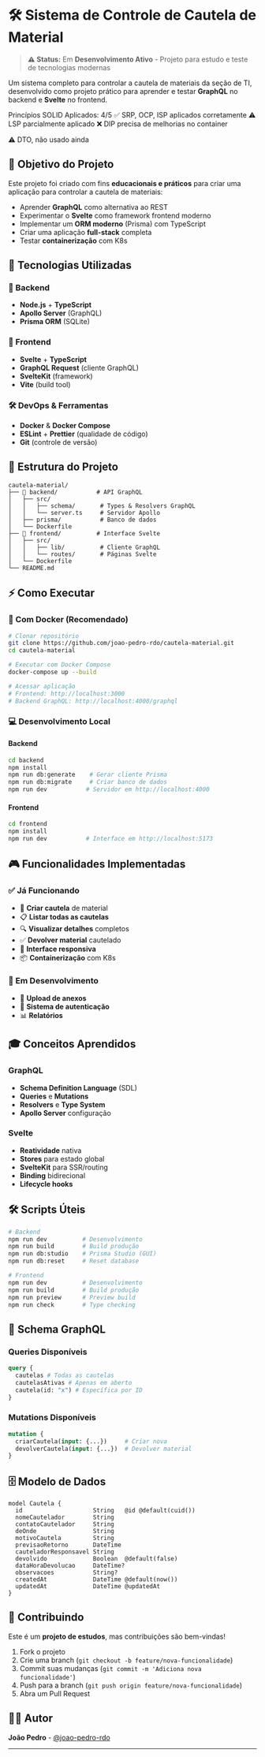 # 🛠️ Sistema de Controle de Cautela de Material

> **⚠️ Status:** Em **Desenvolvimento Ativo** - Projeto para estudo e teste de tecnologias modernas

Um sistema completo para controlar a cautela de materiais da seção de TI, desenvolvido como projeto prático para aprender e testar **GraphQL** no backend e **Svelte** no frontend.

Princípios SOLID Aplicados: 4/5
✅ SRP, OCP, ISP aplicados corretamente
⚠️ LSP parcialmente aplicado
❌ DIP precisa de melhorias no container

⚠️ DTO, não usado ainda

## 🎯 Objetivo do Projeto

Este projeto foi criado com fins **educacionais e práticos** para criar uma aplicação para controlar a cautela de materiais:

- Aprender **GraphQL** como alternativa ao REST
- Experimentar o **Svelte** como framework frontend moderno
- Implementar um **ORM moderno** (Prisma) com TypeScript
- Criar uma aplicação **full-stack** completa
- Testar **containerização** com K8s

## 🚀 Tecnologias Utilizadas

### 🔧 Backend

- **Node.js** + **TypeScript**
- **Apollo Server** (GraphQL)
- **Prisma ORM** (SQLite)

### 🎨 Frontend

- **Svelte** + **TypeScript**
- **GraphQL Request** (cliente GraphQL)
- **SvelteKit** (framework)
- **Vite** (build tool)

### 🛠️ DevOps & Ferramentas

- **Docker** & **Docker Compose**
- **ESLint** + **Prettier** (qualidade de código)
- **Git** (controle de versão)

## 📁 Estrutura do Projeto

```
cautela-material/
├── 📂 backend/           # API GraphQL
│   ├── src/
│   │   ├── schema/       # Types & Resolvers GraphQL
│   │   └── server.ts     # Servidor Apollo
│   ├── prisma/           # Banco de dados
│   └── Dockerfile
├── 📂 frontend/          # Interface Svelte
│   ├── src/
│   │   ├── lib/          # Cliente GraphQL
│   │   └── routes/       # Páginas Svelte
│   └── Dockerfile
└── README.md
```

## ⚡ Como Executar

### 🐳 Com Docker (Recomendado)

```bash
# Clonar repositório
git clone https://github.com/joao-pedro-rdo/cautela-material.git
cd cautela-material

# Executar com Docker Compose
docker-compose up --build

# Acessar aplicação
# Frontend: http://localhost:3000
# Backend GraphQL: http://localhost:4000/graphql
```

### 💻 Desenvolvimento Local

#### Backend

```bash
cd backend
npm install
npm run db:generate    # Gerar cliente Prisma
npm run db:migrate     # Criar banco de dados
npm run dev           # Servidor em http://localhost:4000
```

#### Frontend

```bash
cd frontend
npm install
npm run dev           # Interface em http://localhost:5173
```

## 🎮 Funcionalidades Implementadas

### ✅ Já Funcionando

- 📝 **Criar cautela** de material
- 📋 **Listar todas as cautelas**
- 🔍 **Visualizar detalhes** completos
- ✅ **Devolver material** cautelado
- 🎨 **Interface responsiva**
- 📦 **Containerização** com K8s

### 🚧 Em Desenvolvimento

- 📎 **Upload de anexos**
- 🔐 **Sistema de autenticação**
- 📊 **Relatórios**

## 🎓 Conceitos Aprendidos

### GraphQL

- **Schema Definition Language** (SDL)
- **Queries** e **Mutations**
- **Resolvers** e **Type System**
- **Apollo Server** configuração

### Svelte

- **Reatividade** nativa
- **Stores** para estado global
- **SvelteKit** para SSR/routing
- **Binding** bidirecional
- **Lifecycle hooks**

## 🛠️ Scripts Úteis

```bash
# Backend
npm run dev          # Desenvolvimento
npm run build        # Build produção
npm run db:studio    # Prisma Studio (GUI)
npm run db:reset     # Reset database

# Frontend
npm run dev          # Desenvolvimento
npm run build        # Build produção
npm run preview      # Preview build
npm run check        # Type checking
```

## 🎯 Schema GraphQL

### Queries Disponíveis

```graphql
query {
  cautelas # Todas as cautelas
  cautelasAtivas # Apenas em aberto
  cautela(id: "x") # Específica por ID
}
```

### Mutations Disponíveis

```graphql
mutation {
  criarCautela(input: {...})     # Criar nova
  devolverCautela(input: {...})  # Devolver material
}
```

## 🗄️ Modelo de Dados

```prisma
model Cautela {
  id                    String   @id @default(cuid())
  nomeCautelador        String
  contatoCautelador     String
  deOnde                String
  motivoCautela         String
  previsaoRetorno       DateTime
  cauteladorResponsavel String
  devolvido             Boolean  @default(false)
  dataHoraDevolucao     DateTime?
  observacoes           String?
  createdAt             DateTime @default(now())
  updatedAt             DateTime @updatedAt
}
```

## 🤝 Contribuindo

Este é um **projeto de estudos**, mas contribuições são bem-vindas!

1. Fork o projeto
2. Crie uma branch (`git checkout -b feature/nova-funcionalidade`)
3. Commit suas mudanças (`git commit -m 'Adiciona nova funcionalidade'`)
4. Push para a branch (`git push origin feature/nova-funcionalidade`)
5. Abra um Pull Request

## 👨‍💻 Autor

**João Pedro** - [@joao-pedro-rdo](https://github.com/joao-pedro-rdo)

---
